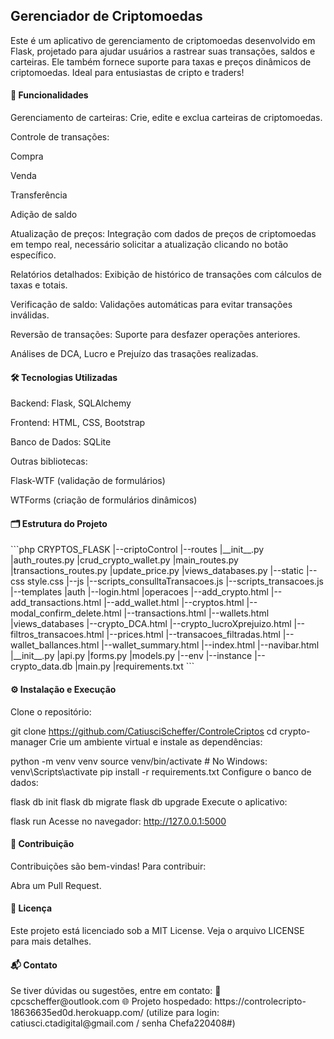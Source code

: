 <h2>Gerenciador de Criptomoedas</h2> 
<p>Este é um aplicativo de gerenciamento de criptomoedas desenvolvido em Flask, projetado para ajudar usuários a rastrear suas transações, saldos e carteiras. Ele também fornece suporte para taxas e preços dinâmicos de criptomoedas. Ideal para entusiastas de cripto e traders!</p>

<h4>🚀 Funcionalidades</h4>
Gerenciamento de carteiras: Crie, edite e exclua carteiras de criptomoedas.

Controle de transações:

Compra

Venda

Transferência

Adição de saldo

Atualização de preços: Integração com dados de preços de criptomoedas em tempo real, necessário solicitar a atualização clicando no botão específico.

Relatórios detalhados: Exibição de histórico de transações com cálculos de taxas e totais.

Verificação de saldo: Validações automáticas para evitar transações inválidas.

Reversão de transações: Suporte para desfazer operações anteriores.

Análises de DCA, Lucro e Prejuízo das trasações realizadas.

<h4>🛠️ Tecnologias Utilizadas</h4>

Backend: Flask, SQLAlchemy

Frontend: HTML, CSS, Bootstrap

Banco de Dados: SQLite

Outras bibliotecas:

Flask-WTF (validação de formulários)

WTForms (criação de formulários dinâmicos)

<h4>🗂️ Estrutura do Projeto</h4>
```php
CRYPTOS_FLASK
    |--criptoControl
        |--routes
            |__init__.py
            |auth_routes.py
            |crud_crypto_wallet.py
            |main_routes.py
            |transactions_routes.py
            |update_price.py
            |views_databases.py
        |--static
            |--css
               style.css 
            |--js
                |--scripts_consulltaTransacoes.js
                |--scripts_transacoes.js
        |--templates
            |auth
                |--login.html
            |operacoes
                |--add_crypto.html
                |--add_transactions.html
                |--add_wallet.html
                |--cryptos.html
                |--modal_confirm_delete.html
                |--transactions.html
                |--wallets.html
            |views_databases
                |--crypto_DCA.html
                |--crypto_lucroXprejuizo.html
                |--filtros_transacoes.html
                |--prices.html
                |--transacoes_filtradas.html
                |--wallet_ballances.html
                |--wallet_summary.html
            |--index.html
            |--navibar.html
        |__init__.py
        |api.py
        |forms.py
        |models.py
    |--env
    |--instance
        |--crypto_data.db
    |main.py
    |requirements.txt
```

<h4>⚙️ Instalação e Execução</h4>
Clone o repositório:

git clone https://github.com/CatiusciScheffer/ControleCriptos
cd crypto-manager
Crie um ambiente virtual e instale as dependências:

python -m venv venv
source venv/bin/activate  # No Windows: venv\Scripts\activate
pip install -r requirements.txt
Configure o banco de dados:

flask db init
flask db migrate
flask db upgrade
Execute o aplicativo:

flask run
Acesse no navegador: http://127.0.0.1:5000

<h4>📝 Contribuição</h4>
Contribuições são bem-vindas! Para contribuir:

Abra um Pull Request.
<h4>📜 Licença</h4>
Este projeto está licenciado sob a MIT License. Veja o arquivo LICENSE para mais detalhes.

<h4>📬 Contato</h4>
Se tiver dúvidas ou sugestões, entre em contato:
📧 cpcscheffer@outlook.com
🌐 Projeto hospedado: https://controlecripto-18636635ed0d.herokuapp.com/ (utilize para login:  catiusci.ctadigital@gmail.com / senha Chefa220408#)
